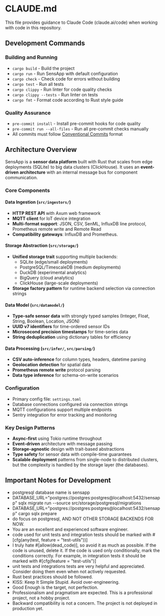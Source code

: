 # CLAUDE.md

This file provides guidance to Claude Code (claude.ai/code) when working with code in this repository.

## Development Commands

### Building and Running

- `cargo build` - Build the project
- `cargo run` - Run SensApp with default configuration
- `cargo check` - Check code for errors without building
- `cargo test` - Run all tests
- `cargo clippy` - Run linter for code quality checks
- `cargo clippy --tests` - Run linter on tests
- `cargo fmt` - Format code according to Rust style guide

### Quality Assurance

- `pre-commit install` - Install pre-commit hooks for code quality
- `pre-commit run --all-files` - Run all pre-commit checks manually
- All commits must follow [Conventional Commits](https://www.conventionalcommits.org/) format

## Architecture Overview

SensApp is a **sensor data platform** built with Rust that scales from edge deployments (SQLite) to big data clusters (ClickHouse). It uses an **event-driven architecture** with an internal message bus for component communication.

### Core Components

#### Data Ingestion (`src/ingestors/`)

- **HTTP REST API** with Axum web framework
- **MQTT client** for IoT device integration
- **Multi-format support**: JSON, CSV, SenML, InfluxDB line protocol, Prometheus remote write and Remote Read
- **Compatibility gateways**: InfluxDB and Prometheus.

#### Storage Abstraction (`src/storage/`)

- **Unified storage trait** supporting multiple backends:
  - SQLite (edge/small deployments)
  - PostgreSQL/TimescaleDB (medium deployments)
  - DuckDB (experimental analytics)
  - BigQuery (cloud analytics)
  - ClickHouse (large-scale deployments)
- **Storage factory pattern** for runtime backend selection via connection strings

#### Data Model (`src/datamodel/`)

- **Type-safe sensor data** with strongly typed samples (Integer, Float, String, Boolean, Location, JSON)
- **UUID v7 identifiers** for time-ordered sensor IDs
- **Microsecond precision timestamps** for time-series data
- **String deduplication** using dictionary tables for efficiency

#### Data Processing (`src/infer/`, `src/parsing/`)

- **CSV auto-inference** for column types, headers, datetime parsing
- **Geolocation detection** for spatial data
- **Prometheus remote write** protocol parsing
- **Data type inference** for schema-on-write scenarios

### Configuration

- Primary config file: `settings.toml`
- Database connections configured via connection strings
- MQTT configurations support multiple endpoints
- Sentry integration for error tracking and monitoring

### Key Design Patterns

- **Async-first** using Tokio runtime throughout
- **Event-driven** architecture with message passing
- **Storage-agnostic** design with trait-based abstractions
- **Type safety** for sensor data with compile-time guarantees
- **Scalable deployment** patterns from single-node to distributed clusters, but the complexity is handled by the storage layer (the databases).

## Important Notes for Development

- postgresql database name is sensapp
- DATABASE_URL="postgres://postgres:postgres@localhost:5432/sensapp" sqlx migrate run --source src/storage/postgresql/migrations
- DATABASE_URL="postgres://postgres:postgres@localhost:5432/sensapp" cargo sqlx prepare
- do focus on postgresql, AND NOT OTHER STORAGE BACKENDS FOR NOW.
- You are an excellent and experienced software engineer.
- code used for unit tests and integration tests should be marked with #[cfg(any(test, feature = "test-utils"))]
- I truly hate #[allow(dead_code)], so avoid it as much as possible. If the code is unused, delete it. If the code is used only conditionally, mark the conditions correctly. For example, in integration tests it should be marked with #[cfg(feature = "test-utils")]
- unit tests and integrations tests are very helpful and appreciated. Consider doing them even when not actively requested.
- Rust best practices should be followed.
- KISS: Keep It Simple Stupid. Avoid over-engineering.
- Good Enough is the target, not perfection.
- Professionalism and pragmatism are expected. This is a professional project, not a hobby project.
- Backward compatibility is not a concern. The project is not deployed in production yet.
